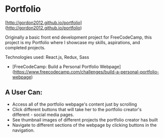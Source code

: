 # Portfolio

[http://gordon2012.github.io/portfolio] (http://gordon2012.github.io/portfolio)

Originally a basic front end development project for FreeCodeCamp, this project is my Portfolio where I showcase my skills, aspirations, and completed projects.

Technologies used: React.js, Redux, Sass

- [FreeCodeCamp: Build a Personal Portfolio Webpage] (https://www.freecodecamp.com/challenges/build-a-personal-portfolio-webpage)

## A User Can:
- Access all of the portfolio webpage's content just by scrolling
- Click different buttons that will take her to the portfolio creator's different - social media pages.
- See thumbnail images of different projects the portfolio creator has built
- Navigate to different sections of the webpage by clicking buttons in the navigation.
